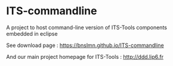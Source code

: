 # ITS-commandline
A project to host command-line version of ITS-Tools components embedded in eclipse

See download page : https://bnslmn.github.io/ITS-commandline

And our main project homepage for ITS-Tools : http://ddd.lip6.fr
